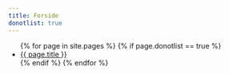 ```yaml
---
title: Forside
donotlist: true
---
```



<ul>
{% for page in site.pages %}
    {% if page.donotlist == true %}
        <li><a href="{{ page.url }}">{{ page.title }}</a></li>
    {% endif %}
{% endfor %}
</ul>

